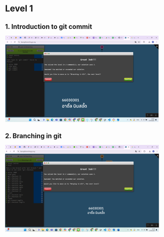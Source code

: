 # Level 1

## 1. Introduction to git commit 
![alt text](image.png)

## 2. Branching in git
![alt text](image-2.png)